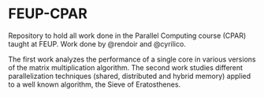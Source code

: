 # FEUP-CPAR

Repository to hold all work done in the Parallel Computing course (CPAR) taught at FEUP. Work done by @rendoir and @cyrilico.

The first work analyzes the performance of a single core in various versions of the matrix multiplication algorithm.
The second work studies different parallelization techniques (shared, distributed and hybrid memory) applied to a well known algorithm, the Sieve of Eratosthenes.